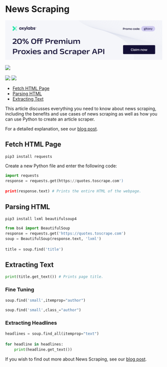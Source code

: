 # News Scraping

[![Oxylabs promo code](https://raw.githubusercontent.com/oxylabs/product-integrations/refs/heads/master/Affiliate-Universal-1090x275.png)](https://oxylabs.go2cloud.org/aff_c?offer_id=7&aff_id=877&url_id=112)

[![](https://dcbadge.vercel.app/api/server/eWsVUJrnG5)](https://discord.gg/GbxmdGhZjq)

[<img src="https://img.shields.io/static/v1?label=&message=Playwright&color=brightgreen" />](https://github.com/topics/playwright) [<img src="https://img.shields.io/static/v1?label=&message=Proxy&color=important" />](https://github.com/topics/Proxy)

- [Fetch HTML Page](#fetch-html-page)
- [Parsing HTML](#parsing-html)
- [Extracting Text](#extracting-text)

This article discusses everything you need to know about news scraping, including the benefits and use cases of news scraping as well as how you can use Python to create an article scraper.

For a detailed explanation, see our [blog post](https://oxy.yt/YrD0).



## Fetch HTML Page

```shell
pip3 install requests
```

Create a new Python file and enter the following code:

```python
import requests
response = requests.get(https://quotes.toscrape.com')

print(response.text) # Prints the entire HTML of the webpage.
```

## Parsing HTML

```shell
pip3 install lxml beautifulsoup4
```

```python
from bs4 import BeautifulSoup
response = requests.get('https://quotes.toscrape.com')
soup = BeautifulSoup(response.text, 'lxml')

title = soup.find('title')
```

## Extracting Text

```python
print(title.get_text()) # Prints page title.
```

### Fine Tuning

```python
soup.find('small',itemprop="author")
```

```python
soup.find('small',class_="author")
```

### Extracting Headlines

```python
headlines = soup.find_all(itemprop="text")

for headline in headlines:
    print(headline.get_text())
```



If you wish to find out more about News Scraping, see our [blog post](https://oxy.yt/YrD0).
